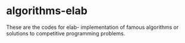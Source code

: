 # algorithms-elab
These are the codes for elab- implementation of famous algorithms or solutions to competitive programming problems.
